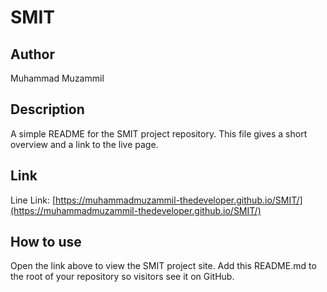 # SMIT

## Author

Muhammad Muzammil

## Description

A simple README for the SMIT project repository. This file gives a short overview and a link to the live page.

## Link

Line Link:
[https://muhammadmuzammil-thedeveloper.github.io/SMIT/](https://muhammadmuzammil-thedeveloper.github.io/SMIT/)

## How to use

Open the link above to view the SMIT project site. Add this README.md to the root of your repository so visitors see it on GitHub.

